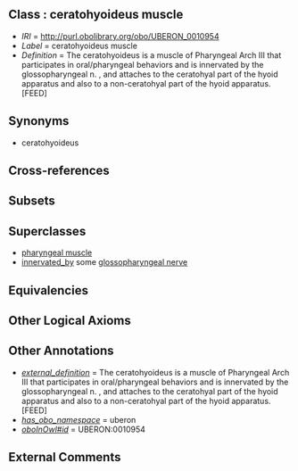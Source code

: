 
## Class : ceratohyoideus muscle

 * *IRI* = http://purl.obolibrary.org/obo/UBERON_0010954
 * *Label* = ceratohyoideus muscle
 * *Definition* = The ceratohyoideus is a muscle of Pharyngeal Arch III that participates in oral/pharyngeal behaviors and is innervated by the glossopharyngeal n. , and attaches to the ceratohyal part of the hyoid apparatus and also to a non-ceratohyal part of the hyoid apparatus.[FEED]

## Synonyms

 * ceratohyoideus

## Cross-references


## Subsets


## Superclasses

 * [pharyngeal muscle](../../UBERON/33/UBERON_0000933.md)
 * [innervated_by](../../RO/05/RO_0002005.md) some [glossopharyngeal nerve](../../UBERON/49/UBERON_0001649.md)

## Equivalencies


## Other Logical Axioms


## Other Annotations

 * *[external_definition](../../UBPROP/01/UBPROP_0000001.md)* = The ceratohyoideus is a muscle of Pharyngeal Arch III that participates in oral/pharyngeal behaviors and is innervated by the glossopharyngeal n. , and attaches to the ceratohyal part of the hyoid apparatus and also to a non-ceratohyal part of the hyoid apparatus.[FEED]
 * *[has_obo_namespace](../../ce/oboInOwl#hasOBONamespace.md)* = uberon
 * *[oboInOwl#id](../../id/oboInOwl#id.md)* = UBERON:0010954

## External Comments

